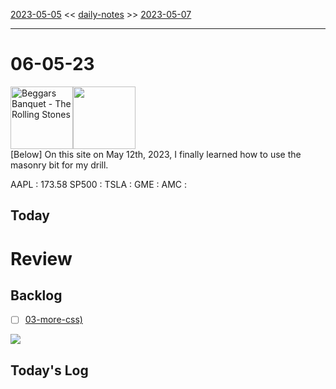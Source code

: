 [2023-05-05](daily_notes/2023-05-05) << [daily-notes](notes/daily-notes.md) >> [2023-05-07](daily_notes/2023-05-07)

---
# 06-05-23
<a href='spotify:album:5WZFtmADuJUZPtt0NER0Qi'><img src='https://i.scdn.co/image/26eeacf6c54f0221fea60df1d3c520f9ccdbbe45' alt='Beggars Banquet - The Rolling Stones' height=100></a><img src='https://imgs.xkcd.com/comics/commemorative_plaque.png' height=100>
<br>[Below] On this site on May 12th, 2023, I finally learned how to use the masonry bit for my drill.

AAPL : 173.58 
SP500 : 
TSLA :
GME :
AMC :

## Today



# Review


## Backlog
- [ ] [03-more-css)](notes/03-more-css.md)

![](https://i.imgur.com/N8S8mAZ.png)
## Today's Log
